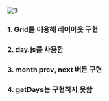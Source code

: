 
![3](https://user-images.githubusercontent.com/68357066/213190944-c0a6498a-e5fd-4500-9205-3e2a4b9135bb.png)

### 1. Grid를 이용해 레이아웃 구현
### 2. day.js를 사용함
### 3. month prev, next 버튼 구현
### 4. getDays는 구현하지 못함
